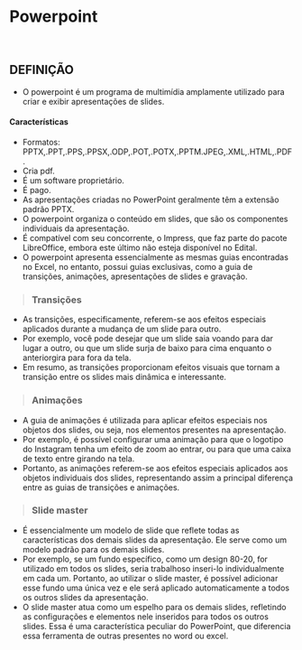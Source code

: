# Powerpoint

<br>

## DEFINIÇÃO
* O powerpoint é um programa de multimídia amplamente utilizado para criar e exibir apresentações de slides.

#### Características
* Formatos: PPTX,.PPT,.PPS,.PPSX,.ODP,.POT,.POTX,.PPTM.JPEG,.XML,.HTML,.PDF.
* Cria pdf.
* É um software proprietário.
* É pago.
* As apresentações criadas no PowerPoint geralmente têm a extensão padrão PPTX. 
* O powerpoint organiza o conteúdo em slides, que são os componentes individuais da apresentação.
* É compatível com seu concorrente, o Impress, que faz parte do pacote LibreOffice, embora este último não esteja disponível no Edital. 
* O powerpoint apresenta essencialmente as mesmas guias encontradas no Excel, no entanto, possui guias exclusivas, como a guia de transições, animações, apresentações de slides e gravação.

> ### Transições
* As transições, especificamente, referem-se aos efeitos especiais aplicados durante a mudança de um slide para outro. 
* Por exemplo, você pode desejar que um slide saia voando para dar lugar a outro, ou que um slide surja de baixo para cima enquanto o anteriorgira para fora da tela. 
* Em resumo, as transições proporcionam efeitos visuais que tornam a transição entre os slides mais dinâmica e interessante. 

> ### Animações
* A guia de animações é utilizada para aplicar efeitos especiais nos objetos dos slides, ou seja, nos elementos presentes na apresentação. 
* Por exemplo, é possível configurar uma animação para que o logotipo do Instagram tenha um efeito de zoom ao entrar, ou para que uma caixa de texto entre girando na tela. 
* Portanto, as animações referem-se aos efeitos especiais aplicados aos objetos individuais dos slides, representando assim a principal diferença entre as guias de transições e animações.

> ### Slide master
* É essencialmente um modelo de slide que reflete todas as características dos demais slides da apresentação. Ele serve como um modelo padrão para os demais slides. 
* Por exemplo, se um fundo específico, como um design 80-20, for utilizado em todos os slides, seria trabalhoso inseri-lo individualmente em cada um. Portanto, ao utilizar o slide master, é possível adicionar esse fundo uma única vez e ele será aplicado automaticamente a todos os outros slides da apresentação.
* O slide master atua como um espelho para os demais slides, refletindo as configurações e elementos nele inseridos para todos os outros slides. Essa é uma característica peculiar do PowerPoint, que diferencia essa ferramenta de outras presentes no word ou excel.